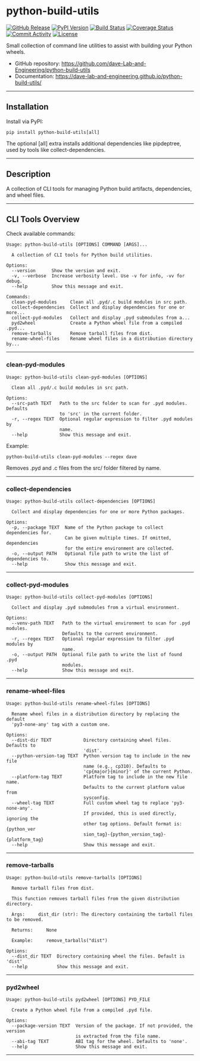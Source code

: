 # python-build-utils

[![GitHub Release](https://img.shields.io/github/v/release/dave-Lab-and-Engineering/python-build-utils)](https://github.com/dave-Lab-and-Engineering/python-build-utils/releases/tag/0.1.1)
[![PyPI Version](https://img.shields.io/pypi/v/python-build-utils)](https://pypi.org/project/python-build-utils/)
[![Build Status](https://img.shields.io/github/actions/workflow/status/dave-Lab-and-Engineering/python-build-utils/main.yml?branch=main)](https://github.com/dave-Lab-and-Engineering/python-build-utils/actions/workflows/main.yml)
[![Coverage Status](https://coveralls.io/repos/github/dave-Lab-and-Engineering/python-build-utils/badge.svg)](https://coveralls.io/github/dave-Lab-and-Engineering/python-build-utils)
[![Commit Activity](https://img.shields.io/github/commit-activity/m/dave-Lab-and-Engineering/python-build-utils)](https://github.com/dave-Lab-and-Engineering/python-build-utils/commits/main)
[![License](https://img.shields.io/github/license/dave-Lab-and-Engineering/python-build-utils)](https://github.com/dave-Lab-and-Engineering/python-build-utils/blob/main/LICENSE)

Small collection of command line utilities to assist with building your Python wheels.

- GitHub repository: https://github.com/dave-Lab-and-Engineering/python-build-utils
- Documentation: https://dave-lab-and-engineering.github.io/python-build-utils/

---

## Installation

Install via PyPI:

```shell
pip install python-build-utils[all]
```

The optional [all] extra installs additional dependencies like pipdeptree, used by tools like collect-dependencies.

---

## Description

A collection of CLI tools for managing Python build artifacts, dependencies, and wheel files.

---

## CLI Tools Overview

Check available commands:

```text
Usage: python-build-utils [OPTIONS] COMMAND [ARGS]...

  A collection of CLI tools for Python build utilities.

Options:
  --version      Show the version and exit.
  -v, --verbose  Increase verbosity level. Use -v for info, -vv for debug.
  --help         Show this message and exit.

Commands:
  clean-pyd-modules     Clean all .pyd/.c build modules in src path.
  collect-dependencies  Collect and display dependencies for one or more...
  collect-pyd-modules   Collect and display .pyd submodules from a...
  pyd2wheel             Create a Python wheel file from a compiled .pyd...
  remove-tarballs       Remove tarball files from dist.
  rename-wheel-files    Rename wheel files in a distribution directory by...
```

---

### clean-pyd-modules

```text
Usage: python-build-utils clean-pyd-modules [OPTIONS]

  Clean all .pyd/.c build modules in src path.

Options:
  --src-path TEXT   Path to the src folder to scan for .pyd modules. Defaults
                    to 'src' in the current folder.
  -r, --regex TEXT  Optional regular expression to filter .pyd modules by
                    name.
  --help            Show this message and exit.
```

Example:

```shell
python-build-utils clean-pyd-modules --regex dave
```

Removes .pyd and .c files from the src/ folder filtered by name.

---

### collect-dependencies
```text
Usage: python-build-utils collect-dependencies [OPTIONS]

  Collect and display dependencies for one or more Python packages.

Options:
  -p, --package TEXT  Name of the Python package to collect dependencies for.
                      Can be given multiple times. If omitted, dependencies
                      for the entire environment are collected.
  -o, --output PATH   Optional file path to write the list of dependencies to.
  --help              Show this message and exit.
```

---

### collect-pyd-modules

```text
Usage: python-build-utils collect-pyd-modules [OPTIONS]

  Collect and display .pyd submodules from a virtual environment.

Options:
  --venv-path TEXT   Path to the virtual environment to scan for .pyd modules.
                     Defaults to the current environment.
  -r, --regex TEXT   Optional regular expression to filter .pyd modules by
                     name.
  -o, --output PATH  Optional file path to write the list of found .pyd
                     modules.
  --help             Show this message and exit.
```

---

### rename-wheel-files

```text
Usage: python-build-utils rename-wheel-files [OPTIONS]                                                                                                                         

  Rename wheel files in a distribution directory by replacing the default
  'py3-none-any' tag with a custom one.

Options:
  --dist-dir TEXT            Directory containing wheel files. Defaults to
                             'dist'.
  --python-version-tag TEXT  Python version tag to include in the new file
                             name (e.g., cp310). Defaults to
                             'cp{major}{minor}' of the current Python.
  --platform-tag TEXT        Platform tag to include in the new file name.
                             Defaults to the current platform value from
                             sysconfig.
  --wheel-tag TEXT           Full custom wheel tag to replace 'py3-none-any'.
                             If provided, this is used directly, ignoring the
                             other tag options. Default format is: {python_ver
                             sion_tag}-{python_version_tag}-{platform_tag}
  --help                     Show this message and exit.
```


---

### remove-tarballs

```text
Usage: python-build-utils remove-tarballs [OPTIONS]

  Remove tarball files from dist.

  This function removes tarball files from the given distribution directory.

  Args:     dist_dir (str): The directory containing the tarball files to be removed.

  Returns:     None

  Example:     remove_tarballs("dist")

Options:
  --dist_dir TEXT  Directory containing wheel the files. Default is 'dist'
  --help           Show this message and exit.
```

---

### pyd2wheel

```text
Usage: python-build-utils pyd2wheel [OPTIONS] PYD_FILE

  Create a Python wheel file from a compiled .pyd file.

Options:
  --package-version TEXT  Version of the package. If not provided, the version
                          is extracted from the file name.
  --abi-tag TEXT          ABI tag for the wheel. Defaults to 'none'.
  --help                  Show this message and exit.
```

---
